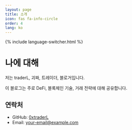 ```yaml
---
layout: page
title: 소개
icon: fas fa-info-circle
order: 4
lang: ko
---
```


{% include language-switcher.html %}

# 나에 대해

저는 traderL, 괴짜, 트레이더, 블로거입니다.

이 블로그는 주로 DeFi, 블록체인 기술, 거래 전략에 대해 공유합니다.

## 연락처

- GitHub: [0xtraderL](https://github.com/0xtraderL)
- Email: your-email@example.com 